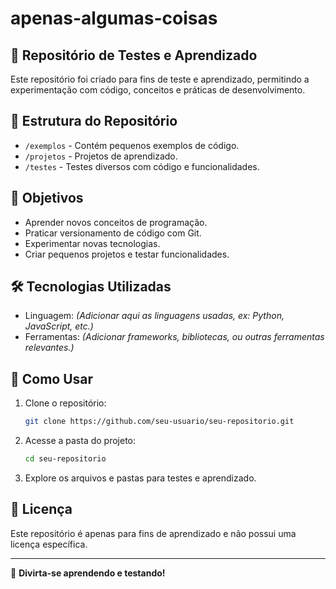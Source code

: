 # apenas-algumas-coisas
## 📌 Repositório de Testes e Aprendizado

Este repositório foi criado para fins de teste e aprendizado, permitindo a experimentação com código, conceitos e práticas de desenvolvimento.

## 📂 Estrutura do Repositório

- `/exemplos` - Contém pequenos exemplos de código.
- `/projetos` - Projetos de aprendizado.
- `/testes` - Testes diversos com código e funcionalidades.

## 🚀 Objetivos

- Aprender novos conceitos de programação.
- Praticar versionamento de código com Git.
- Experimentar novas tecnologias.
- Criar pequenos projetos e testar funcionalidades.

## 🛠 Tecnologias Utilizadas

- Linguagem: *(Adicionar aqui as linguagens usadas, ex: Python, JavaScript, etc.)*
- Ferramentas: *(Adicionar frameworks, bibliotecas, ou outras ferramentas relevantes.)*

## 📌 Como Usar

1. Clone o repositório:
   ```bash
   git clone https://github.com/seu-usuario/seu-repositorio.git
   ```
2. Acesse a pasta do projeto:
   ```bash
   cd seu-repositorio
   ```
3. Explore os arquivos e pastas para testes e aprendizado.

## 📜 Licença

Este repositório é apenas para fins de aprendizado e não possui uma licença específica.

---

🚀 **Divirta-se aprendendo e testando!**
